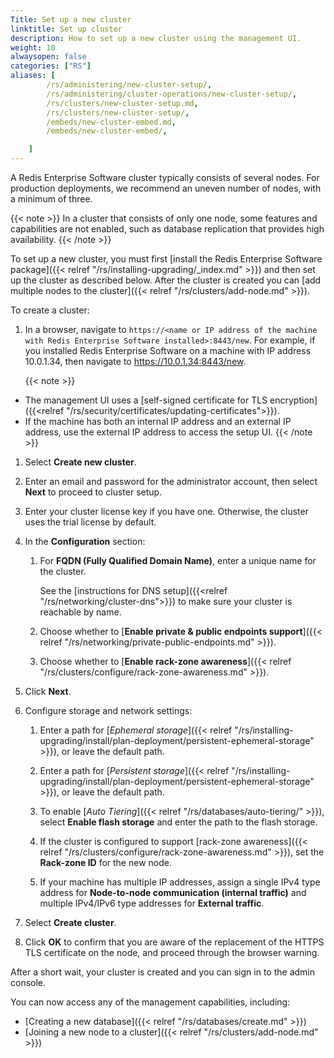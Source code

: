 ```yaml
---
Title: Set up a new cluster
linktitle: Set up cluster
description: How to set up a new cluster using the management UI.
weight: 10
alwaysopen: false
categories: ["RS"]
aliases: [    
        /rs/administering/new-cluster-setup/,
        /rs/administering/cluster-operations/new-cluster-setup/,
        /rs/clusters/new-cluster-setup.md,
        /rs/clusters/new-cluster-setup/,
        /embeds/new-cluster-embed.md,
        /embeds/new-cluster-embed/,

    ]
---
```

A Redis Enterprise Software cluster typically consists of several nodes.
For production deployments, we recommend an uneven number of nodes, with a minimum of three.

{{< note >}}
In a cluster that consists of only one node, some features and capabilities are not enabled,
such as database replication that provides high availability.
{{< /note >}}

To set up a new cluster, you must first [install the Redis Enterprise Software package]({{< relref "/rs/installing-upgrading/_index.md" >}})
and then set up the cluster as described below.
After the cluster is created you can [add multiple nodes to the cluster]({{< relref "/rs/clusters/add-node.md" >}}).

To create a cluster:

1. In a browser, navigate to `https://<name or IP address of the machine with Redis Enterprise Software installed>:8443/new`.
    For example, if you installed Redis Enterprise Software on a machine with IP address 10.0.1.34, then navigate to <https://10.0.1.34:8443/new>.

    {{< note >}}
- The management UI uses a [self-signed certificate for TLS encryption]({{<relref "/rs/security/certificates/updating-certificates">}}).
- If the machine has both an internal IP address and an external IP address, use the external IP address to access the setup UI.
    {{< /note >}}

1. Select **Create new cluster**.

1. Enter an email and password for the administrator account, then select **Next** to proceed to cluster setup.

1. Enter your cluster license key if you have one. Otherwise, the cluster uses the trial license by default.

1. In the **Configuration** section:

    1. For **FQDN (Fully Qualified Domain Name)**, enter a unique name for the cluster.

        See the [instructions for DNS setup]({{<relref "/rs/networking/cluster-dns">}})
        to make sure your cluster is reachable by name.

    1. Choose whether to [**Enable private & public endpoints support**]({{< relref "/rs/networking/private-public-endpoints.md" >}}).

    1. Choose whether to [**Enable rack-zone awareness**]({{< relref "/rs/clusters/configure/rack-zone-awareness.md" >}}).

1. Click **Next**.

1. Configure storage and network settings:

    1. Enter a path for [*Ephemeral storage*]({{< relref "/rs/installing-upgrading/install/plan-deployment/persistent-ephemeral-storage" >}}), or leave the default path.

    1. Enter a path for [*Persistent storage*]({{< relref "/rs/installing-upgrading/install/plan-deployment/persistent-ephemeral-storage" >}}),
        or leave the default path.

    1. To enable [*Auto Tiering*]({{< relref "/rs/databases/auto-tiering/" >}}),
        select **Enable flash storage** and enter the path to the flash storage.

    1. If the cluster is configured to support [rack-zone awareness]({{< relref "/rs/clusters/configure/rack-zone-awareness.md" >}}), set the **Rack-zone ID** for the new node.

    1. If your machine has multiple IP addresses, assign a single IPv4 type address for **Node-to-node communication (internal traffic)** and multiple IPv4/IPv6 type addresses for **External traffic**.

1. Select **Create cluster**.

1. Click **OK** to confirm that you are aware of the replacement of the HTTPS TLS certificate on the node,
    and proceed through the browser warning.

After a short wait, your cluster is created and you can sign in to the admin console.

You can now access any of the management capabilities, including:

- [Creating a new database]({{< relref "/rs/databases/create.md" >}})
- [Joining a new node to a cluster]({{< relref "/rs/clusters/add-node.md" >}})
